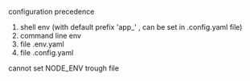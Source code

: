 configuration precedence

1. shell env (with default prefix 'app_' , can be set in .config.yaml file)
2. command line env
3. file .env.yaml
4. file .config.yaml

cannot set NODE_ENV trough file
